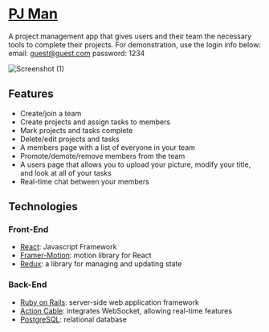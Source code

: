 # [PJ Man](https://pj-man.herokuapp.com/)

A project management app that gives users and their team the necessary tools to complete their projects.
For demonstration, use the login info below:
email: guest@guest.com
password: 1234

![Screenshot (1)](https://user-images.githubusercontent.com/88467268/145734868-51db9167-c5ae-4a95-96c8-86fceed91964.png)

## Features
* Create/join a team
* Create projects and assign tasks to members
* Mark projects and tasks complete
* Delete/edit projects and tasks
* A members page with a list of everyone in your team
* Promote/demote/remove members from the team
* A users page that allows you to upload your picture, modify your title, and look at all of your tasks
* Real-time chat between your members

## Technologies
### Front-End
* [React](https://reactjs.org/): Javascript Framework
* [Framer-Motion](https://www.framer.com/motion/): motion library for React
* [Redux](https://redux.js.org/): a library for managing and updating state
### Back-End
* [Ruby on Rails](https://rubyonrails.org/): server-side web application framework
* [Action Cable](https://guides.rubyonrails.org/action_cable_overview.html): integrates WebSocket, allowing real-time features
* [PostgreSQL](https://www.postgresql.org/): relational database
